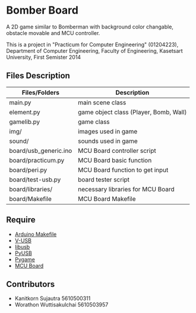 Bomber Board
==========
A 2D game similar to Bomberman with background color changable, obstacle movable and MCU controller.

This is a project in "Practicum for Computer Engineering" (01204223), Department of Computer Engineering, Faculty of Engineering, Kasetsart University, First Semister 2014


Files Description
------
|   Files/Folders       |          Description                   |
| --------------------- | -------------------------------------- |
| main.py               | main scene class                       |
| element.py            | game object class (Player, Bomb, Wall) |
| gamelib.py            | game class                             |
| img/                  | images used in game                    |
| sound/                | sounds used in game                    |
| board/usb_generic.ino | MCU Board controller script            |
| board/practicum.py    | MCU Board basic function               |
| board/peri.py         | MCU Board function to get input        |
| board/test-usb.py     | board tester script                    |
| board/libraries/      | necessary libraries for MCU Board      |
| board/Makefile        | MCU Board Makefile                     |


Require
------
* [Arduino Makefile](https://github.com/sudar/Arduino-Makefile)
* [V-USB](http://www.obdev.at/products/vusb/)
* [libusb](http://www.libusb.org/)
* [PyUSB](http://walac.github.io/pyusb/)
* [Pygame](http://www.pygame.org/)
* [MCU Board](http://theory.cpe.ku.ac.th/wiki/images/Mcu-schematic.jpg)


Contributors
------
* Kanitkorn Sujautra 5610500311
* Worathon Wuttisakulchai 5610503957
